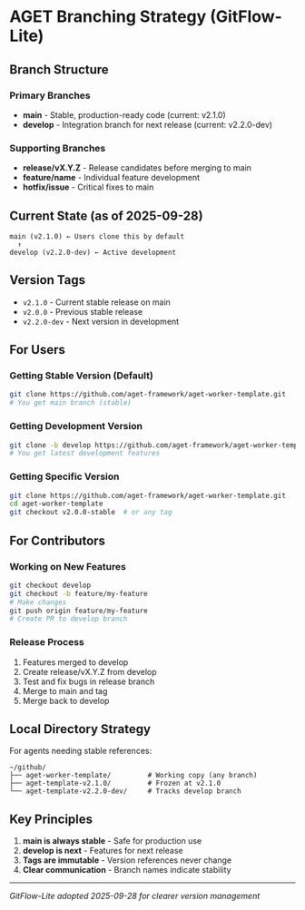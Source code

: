 # AGET Branching Strategy (GitFlow-Lite)

## Branch Structure

### Primary Branches
- **main** - Stable, production-ready code (current: v2.1.0)
- **develop** - Integration branch for next release (current: v2.2.0-dev)

### Supporting Branches
- **release/vX.Y.Z** - Release candidates before merging to main
- **feature/name** - Individual feature development
- **hotfix/issue** - Critical fixes to main

## Current State (as of 2025-09-28)

```
main (v2.1.0) ← Users clone this by default
  ↑
develop (v2.2.0-dev) ← Active development
```

## Version Tags

- `v2.1.0` - Current stable release on main
- `v2.0.0` - Previous stable release
- `v2.2.0-dev` - Next version in development

## For Users

### Getting Stable Version (Default)
```bash
git clone https://github.com/aget-framework/aget-worker-template.git
# You get main branch (stable)
```

### Getting Development Version
```bash
git clone -b develop https://github.com/aget-framework/aget-worker-template.git
# You get latest development features
```

### Getting Specific Version
```bash
git clone https://github.com/aget-framework/aget-worker-template.git
cd aget-worker-template
git checkout v2.0.0-stable  # or any tag
```

## For Contributors

### Working on New Features
```bash
git checkout develop
git checkout -b feature/my-feature
# Make changes
git push origin feature/my-feature
# Create PR to develop branch
```

### Release Process
1. Features merged to develop
2. Create release/vX.Y.Z from develop
3. Test and fix bugs in release branch
4. Merge to main and tag
5. Merge back to develop

## Local Directory Strategy

For agents needing stable references:
```
~/github/
├── aget-worker-template/         # Working copy (any branch)
├── aget-template-v2.1.0/         # Frozen at v2.1.0
└── aget-template-v2.2.0-dev/     # Tracks develop branch
```

## Key Principles

1. **main is always stable** - Safe for production use
2. **develop is next** - Features for next release
3. **Tags are immutable** - Version references never change
4. **Clear communication** - Branch names indicate stability

---
*GitFlow-Lite adopted 2025-09-28 for clearer version management*